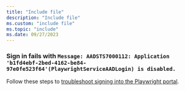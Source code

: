 ```yaml
---
title: "Include file"
description: "Include file"
ms.custom: "include file"
ms.topic: "include"
ms.date: 09/27/2023
---
```


### Sign in fails with `Message: AADSTS7000112: Application 'b1fd4ebf-2bed-4162-be84-97e0fe523f64'(PlaywrightServiceAADLogin) is disabled.`

Follow these steps to [troubleshoot signing into the Playwright portal](../troubleshoot-unable-sign-into-playwright-portal.md).
